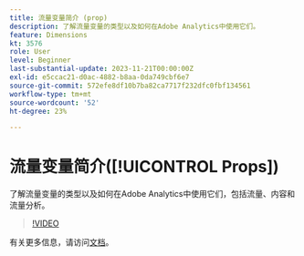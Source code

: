 ```yaml
---
title: 流量变量简介 (prop)
description: 了解流量变量的类型以及如何在Adobe Analytics中使用它们。
feature: Dimensions
kt: 3576
role: User
level: Beginner
last-substantial-update: 2023-11-21T00:00:00Z
exl-id: e5ccac21-d0ac-4882-b8aa-0da749cbf6e7
source-git-commit: 572efe8df10b7ba82ca7717f232dfc0fbf134561
workflow-type: tm+mt
source-wordcount: '52'
ht-degree: 23%

---
```


# 流量变量简介([!UICONTROL Props])

了解流量变量的类型以及如何在Adobe Analytics中使用它们，包括流量、内容和流量分析。

>[!VIDEO](https://video.tv.adobe.com/v/28767/?quality=12&learn=on)

有关更多信息，请访问[文档](https://experienceleague.adobe.com/docs/analytics/components/dimensions/prop.html?lang=zh-Hans)。
